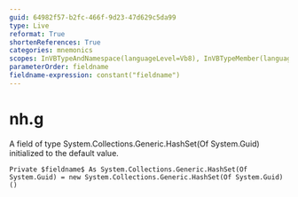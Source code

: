 ```yaml
---
guid: 64982f57-b2fc-466f-9d23-47d629c5da99
type: Live
reformat: True
shortenReferences: True
categories: mnemonics
scopes: InVBTypeAndNamespace(languageLevel=Vb8), InVBTypeMember(languageLevel=Vb8)
parameterOrder: fieldname
fieldname-expression: constant("fieldname")
---
```


# nh.g

A field of type System.Collections.Generic.HashSet(Of System.Guid) initialized to the default value.

```
Private $fieldname$ As System.Collections.Generic.HashSet(Of System.Guid) = new System.Collections.Generic.HashSet(Of System.Guid)()
```
